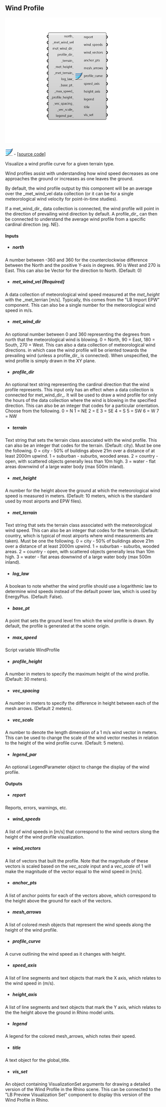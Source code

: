 ## Wind Profile

![](../../images/components/Wind_Profile.png)

![](../../images/icons/Wind_Profile.png) - [[source code]](https://github.com/ladybug-tools/ladybug-grasshopper/blob/master/ladybug_grasshopper/src//LB%20Wind%20Profile.py)


Visualize a wind profile curve for a given terrain type. 

Wind profiles assist with understanding how wind speed decreases as one approaches the ground or increases as one leaves the ground.  

By default, the wind profile output by this component will be an average over the _met_wind_vel data collection (or it can be for a single meteorological wind velocity for point-in-time studies). 

If a met_wind_dir_ data collection is connected, the wind profile will point in the direction of prevailing wind direction by default. A profile_dir_ can then be connected to understand the average wind profile from a specific cardinal direction (eg. NE). 



#### Inputs
* ##### north 
A number between -360 and 360 for the counterclockwise difference between the North and the positive Y-axis in degrees. 90 is West and 270 is East. This can also be Vector for the direction to North. (Default: 0) 
* ##### met_wind_vel [Required]
A data collection of meteorological wind speed measured at the _met_height_ with the _met_terrian [m/s]. Typically, this comes from the "LB Import EPW" component. This can also be a single number for the meteorological wind speed in m/s. 
* ##### met_wind_dir 
An optional number between 0 and 360 representing the degrees from north that the meteorological wind is blowing. 0 = North, 90 = East, 180 = South, 270 = West. This can also a data collection of meteorological wind directions. in which case the wind profile will be oriented towards the prevailing wind (unless a profile_dir_ is connected). When unspecified, the wind profile is simply drawn in the XY plane. 
* ##### profile_dir 
An optional text string representing the cardinal direction that the wind profile represents. This input only has an effect when a data collection is connected for met_wind_dir_. It will be used to draw a wind profile for only the hours of the data collection where the wind is blowing in the specified direction. This can also be an integer that codes for a particular orientation. Choose from the following. 
0 = N 1 = NE 2 = E 3 = SE 4 = S 5 = SW 6 = W 7 = NW 
* ##### terrain 
Text string that sets the terrain class associated with the wind profile. This can also be an integer that codes for the terrain. (Default: city). Must be one the following. 
0 = city - 50% of buildings above 21m over a distance of at least 2000m upwind. 1 = suburban - suburbs, wooded areas. 2 = country - open, with scattered objects generally less than 10m high. 3 = water - flat areas downwind of a large water body (max 500m inland). 
* ##### met_height 
A number for the height above the ground at which the meteorological wind speed is measured in meters. (Default: 10 meters, which is the standard used by most airports and EPW files). 
* ##### met_terrain 
Text string that sets the terrain class associated with the meteorological wind speed. This can also be an integer that codes for the terrain. (Default: country, which is typical of most airports where wind measurements are taken). Must be one the following. 
0 = city - 50% of buildings above 21m over a distance of at least 2000m upwind. 1 = suburban - suburbs, wooded areas. 2 = country - open, with scattered objects generally less than 10m high. 3 = water - flat areas downwind of a large water body (max 500m inland). 
* ##### log_law 
A boolean to note whether the wind profile should use a logarithmic law to determine wind speeds instead of the default power law, which is used by EnergyPlus. (Default: False). 
* ##### base_pt 
A point that sets the ground level frm which the wind profile is drawn. By default, the profile is generated at the scene origin. 
* ##### max_speed 
Script variable WindProfile 
* ##### profile_height 
A number in meters to specify the maximum height of the wind profile. (Default: 30 meters). 
* ##### vec_spacing 
A number in meters to specify the difference in height between each of the mesh arrows. (Default 2 meters). 
* ##### vec_scale 
A number to denote the length dimension of a 1 m/s wind vector in meters. This can be used to change the scale of the wind vector meshes in relation to the height of the wind profile curve. (Default: 5 meters). 
* ##### legend_par 
An optional LegendParameter object to change the display of the wind profile. 

#### Outputs
* ##### report
Reports, errors, warnings, etc. 
* ##### wind_speeds
A list of wind speeds in [m/s] that correspond to the wind vectors slong the height of the wind profile visualization. 
* ##### wind_vectors
A list of vectors that built the profile. Note that the magnitude of these vectors is scaled based on the _vec_scale_ input and a _vec_scale_ of 1 will make the magnitude of the vector equal to the wind speed in [m/s]. 
* ##### anchor_pts
A list of anchor points for each of the vectors above, which correspond to the height above the ground for each of the vectors. 
* ##### mesh_arrows
A list of colored mesh objects that represent the wind speeds along the height of the wind profile. 
* ##### profile_curve
A curve outlining the wind speed as it changes with height. 
* ##### speed_axis
A list of line segments and text objects that mark the X axis, which relates to the wind speed in (m/s). 
* ##### height_axis
A list of line segments and text objects that mark the Y axis, which relates to the the height above the ground in Rhino model units. 
* ##### legend
A legend for the colored mesh_arrows, which notes their speed. 
* ##### title
A text object for the global_title. 
* ##### vis_set
An object containing VisualizationSet arguments for drawing a detailed version of the Wind Profile in the Rhino scene. This can be connected to the "LB Preview Visualization Set" component to display this version of the Wind Profile in Rhino. 